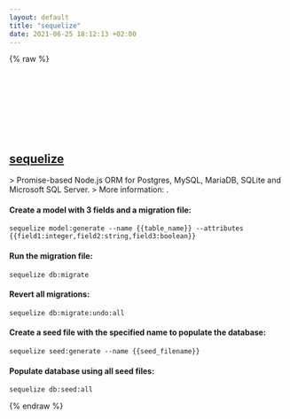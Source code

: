 ```yaml
---
layout: default
title: "sequelize"
date: 2021-06-25 18:12:13 +02:00
---
```

{% raw %}
<h2 id="sequelize">
  <a href="/en/common/sequelize.html">sequelize</a> <a href="#sequelize"><svg class="icon">
    <use href="/assets/images/unicode_sprite.svg#link" />
  </svg></a>
</h2>
> Promise-based Node.js ORM for Postgres, MySQL, MariaDB, SQLite and Microsoft SQL Server.
> More information: <https://sequelize.org/>.

#### Create a model with 3 fields and a migration file:
```shell
sequelize model:generate --name {{table_name}} --attributes {{field1:integer,field2:string,field3:boolean}}
```
#### Run the migration file:
```shell
sequelize db:migrate
```
#### Revert all migrations:
```shell
sequelize db:migrate:undo:all
```
#### Create a seed file with the specified name to populate the database:
```shell
sequelize seed:generate --name {{seed_filename}}
```
#### Populate database using all seed files:
```shell
sequelize db:seed:all
```
{% endraw %}